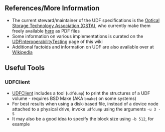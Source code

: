 ## References/More Information ##
  * The current steward/maintainer of the UDF specifications is the [Optical Storage Technology Association (OSTA)](http://www.osta.org), who currently make them freely available [here](http://www.osta.org/specs/) as PDF files
  * Some information on various implementations is curated on the [UDFInteroperabilityTesting](UDFInteroperabilityTesting.md) page of this wiki
  * Additional factoids and information on UDF are also available over at [Wikipedia](http://en.wikipedia.org/wiki/Universal_Disk_Format)

## Useful Tools ##
### UDFClient ###
  * [UDFClient](http://www.13thmonkey.org/udfclient) includes a tool (`udfdump`) to print the structures of a UDF volume - requires BSD Make (AKA `bmake`) on some systems)
  * For best results when using a disk-based file, instead of a device node attached to a physical drive, invoke `udfdump` using the arguments `-u 3 -S`
  * It may also be a good idea to specify the block size using `-b 512`, for example